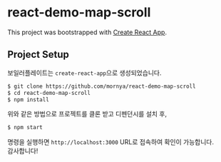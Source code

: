 # react-demo-map-scroll
This project was bootstrapped with [Create React App](https://github.com/facebook/create-react-app).

## Project Setup
보일러플레이트는 `create-react-app`으로 생성되었습니다.
```bash
$ git clone https://github.com/mornya/react-demo-map-scroll
$ cd react-demo-map-scroll
$ npm install
```
위와 같은 방법으로 프로젝트를 클론 받고 디펜던시를 설치 후,
```bash
$ npm start
```
명령을 실행하면 `http://localhost:3000` URL로 접속하여 확인이 가능합니다.<br>
감사합니다!
